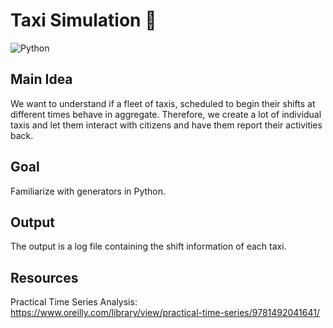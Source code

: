 # Taxi Simulation :oncoming_taxi:

![Python](https://img.shields.io/badge/-Python-yellow)

## Main Idea
We want to understand if a fleet of taxis, scheduled to begin their shifts at 
different times behave in aggregate. Therefore, we create a lot of individual taxis
and let them interact with citizens and have them report their activities back. 

## Goal
Familiarize with generators in Python.

## Output
The output is a log file containing the shift information of each taxi.

## Resources

Practical Time Series Analysis: https://www.oreilly.com/library/view/practical-time-series/9781492041641/
